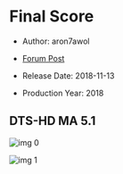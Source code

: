 # Final Score

* Author: aron7awol

* [Forum Post](https://www.avsforum.com/threads/bass-eq-for-filtered-movies.2995212/post-57071514)

* Release Date: 2018-11-13
* Production Year: 2018

## DTS-HD MA 5.1

![img 0](https://i.imgur.com/LzEbAOR.jpg)

![img 1](https://i.imgur.com/nq9F4TA.jpg)

